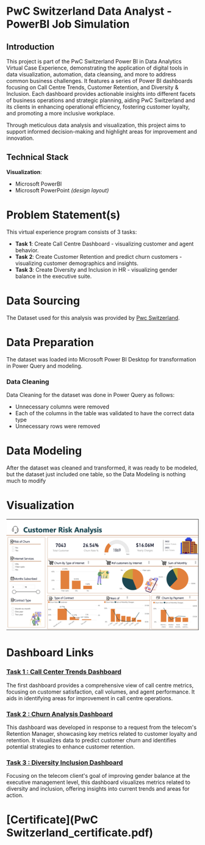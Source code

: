 # PwC Switzerland Data Analyst - PowerBI Job Simulation


## Introduction
This project is part of the PwC Switzerland Power BI in Data Analytics Virtual Case Experience, demonstrating the application of digital tools in data visualization, automation, data cleansing, and more to address common business challenges. It features a series of Power BI dashboards focusing on Call Centre Trends, Customer Retention, and Diversity & Inclusion. Each dashboard provides actionable insights into different facets of business operations and strategic planning, aiding PwC Switzerland and its clients in enhancing operational efficiency, fostering customer loyalty, and promoting a more inclusive workplace.

Through meticulous data analysis and visualization, this project aims to support informed decision-making and highlight areas for improvement and innovation.



## Technical Stack

**Visualization**:
- Microsoft PowerBI
- Microsoft PowerPoint *(design layout)*
  
# Problem Statement(s)
This virtual experience program consists of 3 tasks:                    
- **Task 1**: Create Call Centre Dashboard - visualizing customer and agent behavior.
- **Task 2**: Create Customer Retention and predict churn customers - visualizing customer demographics and insights.
- **Task 3**: Create Diversity and Inclusion in HR - visualizing gender balance in the executive suite.



# Data Sourcing

The Dataset used for this analysis was provided by [Pwc Switzerland](https://www.pwc.ch/en/careers-with-pwc/students/virtual-case-experience.html).

# Data Preparation

The dataset was loaded into Microsoft Power BI Desktop for transformation in Power Query and modeling.


### Data Cleaning

Data Cleaning for the dataset was done in Power Query as follows:

- Unnecessary columns were removed
- Each of the columns in the table was validated to have the correct data type
- Unnecessary rows were removed


# Data Modeling

After the dataset was cleaned and transformed, it was ready to be modeled, but the dataset just included one table, so the Data Modeling is nothing much to modify

# Visualization
![dashboard github](Dashboad.png)


# Dashboard Links

### [Task 1 : Call Center Trends Dashboard](https://app.powerbi.com/view?r=eyJrIjoiZWNjN2VjODItNGQwNi00YTIxLTk2OGItNjBiZjVlY2U3NTk0IiwidCI6IjM0YmQ4YmVkLTJhYzEtNDFhZS05ZjA4LTRlMGEzZjExNzA2YyJ9)
The first dashboard provides a comprehensive view of call centre metrics, focusing on customer satisfaction, call volumes, and agent performance. It aids in identifying areas for improvement in call centre operations.

### [Task 2 : Churn Analysis Dashboard](https://app.powerbi.com/view?r=eyJrIjoiNjY5YzMxZDgtMWUxNi00YTMxLTkwNDItYTFmNGVlMzdhOWMyIiwidCI6IjM0YmQ4YmVkLTJhYzEtNDFhZS05ZjA4LTRlMGEzZjExNzA2YyJ9)
This dashboard was developed in response to a request from the telecom's Retention Manager, showcasing key metrics related to customer loyalty and retention. It visualizes data to predict customer churn and identifies potential strategies to enhance customer retention.

### [Task 3 : Diversity Inclusion Dashboard](https://app.powerbi.com/view?r=eyJrIjoiYzBjNTY0ZDktY2RhNS00YzFlLWI4MGEtNmQ4MWNlMDgyOTg1IiwidCI6IjM0YmQ4YmVkLTJhYzEtNDFhZS05ZjA4LTRlMGEzZjExNzA2YyJ9)
Focusing on the telecom client's goal of improving gender balance at the executive management level, this dashboard visualizes metrics related to diversity and inclusion, offering insights into current trends and areas for action.

# [Certificate](PwC Switzerland_certificate.pdf)